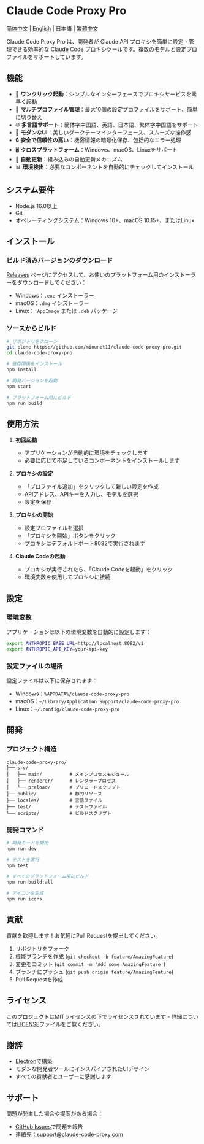 # Claude Code Proxy Pro

[简体中文](README.zh-CN.md) | [English](README.md) | 日本語 | [繁體中文](README.zh-TW.md)

Claude Code Proxy Pro は、開発者が Claude API プロキシを簡単に設定・管理できる効率的な Claude Code プロキシツールです。複数のモデルと設定プロファイルをサポートしています。

## 機能

- 🚀 **ワンクリック起動**：シンプルなインターフェースでプロキシサービスを素早く起動
- 🔧 **マルチプロファイル管理**：最大10個の設定プロファイルをサポート、簡単に切り替え
- 🌐 **多言語サポート**：簡体字中国語、英語、日本語、繁体字中国語をサポート
- 🎨 **モダンなUI**：美しいダークテーマインターフェース、スムーズな操作感
- 🔒 **安全で信頼性の高い**：機密情報の暗号化保存、包括的なエラー処理
- 🖥️ **クロスプラットフォーム**：Windows、macOS、Linuxをサポート
- 🔄 **自動更新**：組み込みの自動更新メカニズム
- 📊 **環境検出**：必要なコンポーネントを自動的にチェックしてインストール

## システム要件

- Node.js 16.0以上
- Git
- オペレーティングシステム：Windows 10+、macOS 10.15+、またはLinux

## インストール

### ビルド済みバージョンのダウンロード

[Releases](https://github.com/miounet11/claude-code-proxy-pro/releases) ページにアクセスして、お使いのプラットフォーム用のインストーラーをダウンロードしてください：

- Windows：`.exe` インストーラー
- macOS：`.dmg` インストーラー
- Linux：`.AppImage` または `.deb` パッケージ

### ソースからビルド

```bash
# リポジトリをクローン
git clone https://github.com/miounet11/claude-code-proxy-pro.git
cd claude-code-proxy-pro

# 依存関係をインストール
npm install

# 開発バージョンを起動
npm start

# プラットフォーム用にビルド
npm run build
```

## 使用方法

1. **初回起動**
   - アプリケーションが自動的に環境をチェックします
   - 必要に応じて不足しているコンポーネントをインストールします

2. **プロキシの設定**
   - 「プロファイル追加」をクリックして新しい設定を作成
   - APIアドレス、APIキーを入力し、モデルを選択
   - 設定を保存

3. **プロキシの開始**
   - 設定プロファイルを選択
   - 「プロキシを開始」ボタンをクリック
   - プロキシはデフォルトポート8082で実行されます

4. **Claude Codeの起動**
   - プロキシが実行されたら、「Claude Codeを起動」をクリック
   - 環境変数を使用してプロキシに接続

## 設定

### 環境変数

アプリケーションは以下の環境変数を自動的に設定します：

```bash
export ANTHROPIC_BASE_URL=http://localhost:8082/v1
export ANTHROPIC_API_KEY=your-api-key
```

### 設定ファイルの場所

設定ファイルは以下に保存されます：
- Windows：`%APPDATA%/claude-code-proxy-pro`
- macOS：`~/Library/Application Support/claude-code-proxy-pro`
- Linux：`~/.config/claude-code-proxy-pro`

## 開発

### プロジェクト構造

```
claude-code-proxy-pro/
├── src/
│   ├── main/          # メインプロセスモジュール
│   ├── renderer/      # レンダラープロセス
│   └── preload/       # プリロードスクリプト
├── public/            # 静的リソース
├── locales/           # 言語ファイル
├── test/              # テストファイル
└── scripts/           # ビルドスクリプト
```

### 開発コマンド

```bash
# 開発モードを開始
npm run dev

# テストを実行
npm test

# すべてのプラットフォーム用にビルド
npm run build:all

# アイコンを生成
npm run icons
```

## 貢献

貢献を歓迎します！お気軽にPull Requestを提出してください。

1. リポジトリをフォーク
2. 機能ブランチを作成 (`git checkout -b feature/AmazingFeature`)
3. 変更をコミット (`git commit -m 'Add some AmazingFeature'`)
4. ブランチにプッシュ (`git push origin feature/AmazingFeature`)
5. Pull Requestを作成

## ライセンス

このプロジェクトはMITライセンスの下でライセンスされています - 詳細については[LICENSE](LICENSE)ファイルをご覧ください。

## 謝辞

- [Electron](https://www.electronjs.org/)で構築
- モダンな開発者ツールにインスパイアされたUIデザイン
- すべての貢献者とユーザーに感謝します

## サポート

問題が発生した場合や提案がある場合：
- [GitHub Issues](https://github.com/miounet11/claude-code-proxy-pro/issues)で問題を報告
- 連絡先：support@claude-code-proxy.com